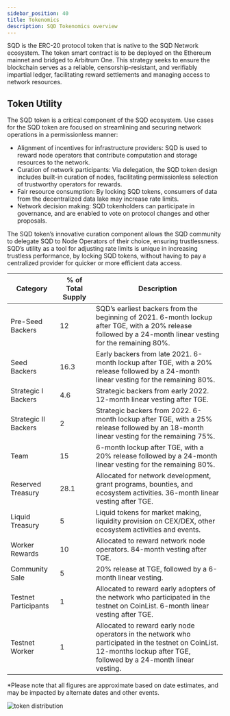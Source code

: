 ```yaml
---
sidebar_position: 40
title: Tokenomics
description: SQD Tokenomics overview
---
```


SQD is the ERC-20 protocol token that is native to the SQD Network ecosystem. The token smart contract is to be deployed on the Ethereum mainnet and bridged to Arbitrum One. This strategy seeks to ensure the blockchain serves as a reliable, censorship-resistant, and verifiably impartial ledger, facilitating reward settlements and managing access to network resources.

## Token Utility

The SQD token is a critical component of the SQD ecosystem. Use cases for the SQD token are focused on streamlining and securing network operations in a permissionless manner:

- Alignment of incentives for infrastructure providers: SQD is used to reward node operators that contribute computation and storage resources to the network.
- Curation of network participants: Via delegation, the SQD token design includes built-in curation of nodes, facilitating permissionless selection of trustworthy operators for rewards.
- Fair resource consumption: By locking SQD tokens, consumers of data from the decentralized data lake may increase rate limits.
- Network decision making: SQD tokenholders can participate in governance, and are enabled to vote on protocol changes and other proposals.
  
The SQD token’s innovative curation component allows the SQD community to delegate SQD to Node Operators of their choice, ensuring trustlessness. SQD’s utility as a tool for adjusting rate limits is unique in increasing trustless performance, by locking SQD tokens, without having to pay a centralized provider for quicker or more efficient data access.

| Category            | % of Total Supply | Description                                                                                                                                                           |
|---------------------|-------------------|-----------------------------------------------------------------------------------------------------------------------------------------------------------------------|
| Pre-Seed Backers    | 12                | SQD’s earliest backers from the beginning of 2021. 6-month lockup after TGE, with a 20% release followed by a 24-month linear vesting for the remaining 80%.   |
| Seed Backers        | 16.3              | Early backers from late 2021. 6-month lockup after TGE, with a 20% release followed by a 24-month linear vesting for the remaining 80%.                              |
| Strategic I Backers | 4.6               | Strategic backers from early 2022. 12-month linear vesting after TGE.                                                                                                 |
| Strategic II Backers| 2                 | Strategic backers from 2022. 6-month lockup after TGE, with a 25% release followed by an 18-month linear vesting for the remaining 75%.                              |
| Team                | 15                | 6-month lockup after TGE, with a 20% release followed by a 24-month linear vesting for the remaining 80%.                                                             |
| Reserved Treasury   | 28.1              | Allocated for network development, grant programs, bounties, and ecosystem activities. 36-month linear vesting after TGE.                                            |
| Liquid Treasury     | 5                 | Liquid tokens for market making, liquidity provision on CEX/DEX, other ecosystem activities and events.                                                               |
| Worker Rewards      | 10                | Allocated to reward network node operators. 84-month vesting after TGE.                                                                                               |
| Community Sale      | 5                 | 20% release at TGE, followed by a 6-month linear vesting.                                                                                                             |
| Testnet Participants| 1                 | Allocated to reward early adopters of the network who participated in the testnet on CoinList. 6-month linear vesting after TGE.                                     |
| Testnet Worker      | 1                 | Allocated to reward early node operators in the network who participated in the testnet on CoinList. 12-months lockup after TGE, followed by a 24-month linear vesting. |

*Please note that all figures are approximate based on date estimates, and may be impacted by alternate dates and other events.

![token distribution](https://s3-us-west-1.amazonaws.com/compliance-ico-af-us-west-1/production/images/attachments/original/0cb/c17/cb-/0cbc17cb-54f2-47b6-a1df-f0e87b3b7b74-1704220851-1ebd638dcaaf078a359bafcf15d62c1cbf723834.png)
